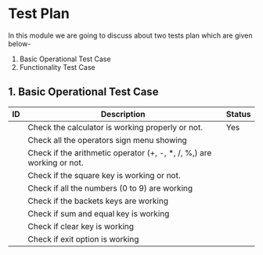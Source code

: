 # Test Plan
  In this module we are going to discuss about two tests plan which are given below-
 1. Basic Operational Test Case
 2. Functionality Test Case
## 1. Basic Operational Test Case
   | ID 	  |                         Description 	                                | Status |
   |--------|-----------------------------------------------------------------------|--------|
   |        | Check the calculator is working properly or not.                      |  Yes   |
   |        | Check all the operators sign menu showing                             |        |
   |        | Check if the arithmetic operator (+, -, *, /, %,) are working or not.
   |        | Check if the square key is working or not.
   |        | Check if all the numbers (0 to 9) are working
   |        | Check if the backets keys are working
   |        | Check if sum and equal key is working 
   |        | Check if clear key is working
   |        | Check if exit option is working
